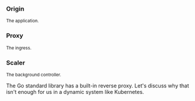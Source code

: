 ### Origin

<small>The application.</small>

### Proxy

<small>The ingress.</small>


### Scaler

<small>The background controller.</small>

<aside class="notes">
The Go standard library has a built-in reverse proxy. Let's 
discuss why that isn't enough for us in a dynamic system like Kubernetes.
</aside>

